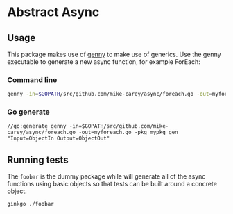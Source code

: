 # Abstract Async

## Usage
This package makes use of [genny](https://github.com/cheekybits/genny) to make use of generics.  Use the genny executable to generate a new async function, for example ForEach:

### Command line
```bash
genny -in=$GOPATH/src/github.com/mike-carey/async/foreach.go -out=myforeach.go -pkg mypkg gen "Input=ObjectIn Output=ObjectOut"
```

### Go generate
```golang
//go:generate genny -in=$GOPATH/src/github.com/mike-carey/async/foreach.go -out=myforeach.go -pkg mypkg gen "Input=ObjectIn Output=ObjectOut"
```

## Running tests
The `foobar` is the dummy package while will generate all of the async functions using basic objects so that tests can be built around a concrete object.

```bash
ginkgo ./foobar
```
